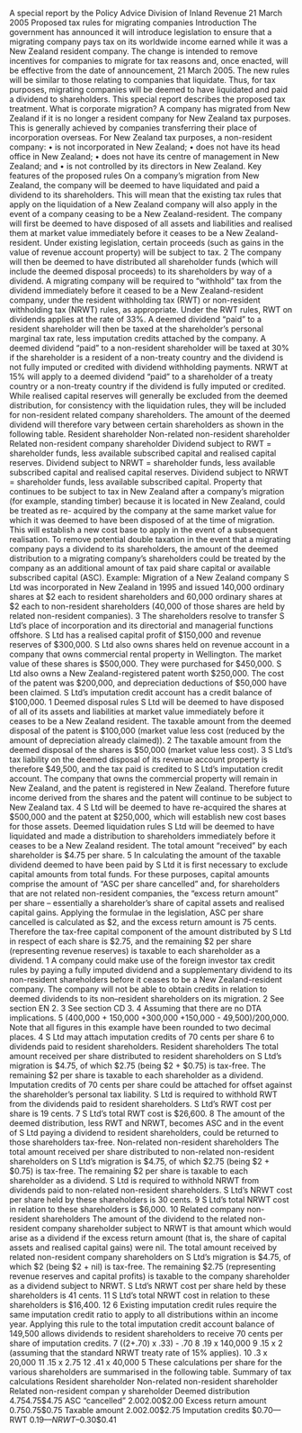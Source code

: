 A special report by the Policy Advice Division of Inland Revenue 21 March 2005 Proposed tax rules for migrating companies Introduction The government has announced it will introduce legislation to ensure that a migrating company pays tax on its worldwide income earned while it was a New Zealand resident company. The change is intended to remove incentives for companies to migrate for tax reasons and, once enacted, will be effective from the date of announcement, 21 March 2005. The new rules will be similar to those relating to companies that liquidate. Thus, for tax purposes, migrating companies will be deemed to have liquidated and paid a dividend to shareholders. This special report describes the proposed tax treatment. What is corporate migration? A company has migrated from New Zealand if it is no longer a resident company for New Zealand tax purposes. This is generally achieved by companies transferring their place of incorporation overseas. For New Zealand tax purposes, a non-resident company: • is not incorporated in New Zealand; • does not have its head office in New Zealand; • does not have its centre of management in New Zealand; and • is not controlled by its directors in New Zealand. Key features of the proposed rules On a company’s migration from New Zealand, the company will be deemed to have liquidated and paid a dividend to its shareholders. This will mean that the existing tax rules that apply on the liquidation of a New Zealand company will also apply in the event of a company ceasing to be a New Zealand-resident. The company will first be deemed to have disposed of all assets and liabilities and realised them at market value immediately before it ceases to be a New Zealand-resident. Under existing legislation, certain proceeds (such as gains in the value of revenue account property) will be subject to tax. 2 The company will then be deemed to have distributed all shareholder funds (which will include the deemed disposal proceeds) to its shareholders by way of a dividend. A migrating company will be required to “withhold” tax from the dividend immediately before it ceased to be a New Zealand-resident company, under the resident withholding tax (RWT) or non-resident withholding tax (NRWT) rules, as appropriate. Under the RWT rules, RWT on dividends applies at the rate of 33%. A deemed dividend “paid” to a resident shareholder will then be taxed at the shareholder’s personal marginal tax rate, less imputation credits attached by the company. A deemed dividend “paid” to a non-resident shareholder will be taxed at 30% if the shareholder is a resident of a non-treaty country and the dividend is not fully imputed or credited with dividend withholding payments. NRWT at 15% will apply to a deemed dividend “paid” to a shareholder of a treaty country or a non-treaty country if the dividend is fully imputed or credited. While realised capital reserves will generally be excluded from the deemed distribution, for consistency with the liquidation rules, they will be included for non-resident related company shareholders. The amount of the deemed dividend will therefore vary between certain shareholders as shown in the following table. Resident shareholder Non-related non-resident shareholder Related non-resident company shareholder Dividend subject to RWT = shareholder funds, less available subscribed capital and realised capital reserves. Dividend subject to NRWT = shareholder funds, less available subscribed capital and realised capital reserves. Dividend subject to NRWT = shareholder funds, less available subscribed capital. Property that continues to be subject to tax in New Zealand after a company’s migration (for example, standing timber) because it is located in New Zealand, could be treated as re- acquired by the company at the same market value for which it was deemed to have been disposed of at the time of migration. This will establish a new cost base to apply in the event of a subsequent realisation. To remove potential double taxation in the event that a migrating company pays a dividend to its shareholders, the amount of the deemed distribution to a migrating company’s shareholders could be treated by the company as an additional amount of tax paid share capital or available subscribed capital (ASC). Example: Migration of a New Zealand company S Ltd was incorporated in New Zealand in 1995 and issued 140,000 ordinary shares at $2 each to resident shareholders and 60,000 ordinary shares at $2 each to non-resident shareholders (40,000 of those shares are held by related non-resident companies). 3 The shareholders resolve to transfer S Ltd’s place of incorporation and its directorial and managerial functions offshore. S Ltd has a realised capital profit of $150,000 and revenue reserves of $300,000. S Ltd also owns shares held on revenue account in a company that owns commercial rental property in Wellington. The market value of these shares is $500,000. They were purchased for $450,000. S Ltd also owns a New Zealand-registered patent worth $250,000. The cost of the patent was $200,000, and depreciation deductions of $50,000 have been claimed. S Ltd’s imputation credit account has a credit balance of $100,000. 1 Deemed disposal rules S Ltd will be deemed to have disposed of all of its assets and liabilities at market value immediately before it ceases to be a New Zealand resident. The taxable amount from the deemed disposal of the patent is $100,000 (market value less cost (reduced by the amount of depreciation already claimed)). 2 The taxable amount from the deemed disposal of the shares is $50,000 (market value less cost). 3 S Ltd’s tax liability on the deemed disposal of its revenue account property is therefore $49,500, and the tax paid is credited to S Ltd’s imputation credit account. The company that owns the commercial property will remain in New Zealand, and the patent is registered in New Zealand. Therefore future income derived from the shares and the patent will continue to be subject to New Zealand tax. 4 S Ltd will be deemed to have re-acquired the shares at $500,000 and the patent at $250,000, which will establish new cost bases for those assets. Deemed liquidation rules S Ltd will be deemed to have liquidated and made a distribution to shareholders immediately before it ceases to be a New Zealand resident. The total amount “received” by each shareholder is $4.75 per share. 5 In calculating the amount of the taxable dividend deemed to have been paid by S Ltd it is first necessary to exclude capital amounts from total funds. For these purposes, capital amounts comprise the amount of “ASC per share cancelled” and, for shareholders that are not related non-resident companies, the “excess return amount” per share – essentially a shareholder’s share of capital assets and realised capital gains. Applying the formulae in the legislation, ASC per share cancelled is calculated as $2, and the excess return amount is 75 cents. Therefore the tax-free capital component of the amount distributed by S Ltd in respect of each share is $2.75, and the remaining $2 per share (representing revenue reserves) is taxable to each shareholder as a dividend. 1 A company could make use of the foreign investor tax credit rules by paying a fully imputed dividend and a supplementary dividend to its non-resident shareholders before it ceases to be a New Zealand-resident company. The company will not be able to obtain credits in relation to deemed dividends to its non–resident shareholders on its migration. 2 See section EN 2. 3 See section CD 3. 4 Assuming that there are no DTA implications. 5 (400,000 + 150,000 +300,000 +150,000 - 49,500)/200,000. Note that all figures in this example have been rounded to two decimal places. 4 S Ltd may attach imputation credits of 70 cents per share 6 to dividends paid to resident shareholders. Resident shareholders The total amount received per share distributed to resident shareholders on S Ltd’s migration is $4.75, of which $2.75 (being $2 + $0.75) is tax-free. The remaining $2 per share is taxable to each shareholder as a dividend. Imputation credits of 70 cents per share could be attached for offset against the shareholder’s personal tax liability. S Ltd is required to withhold RWT from the dividends paid to resident shareholders. S Ltd’s RWT cost per share is 19 cents. 7 S Ltd’s total RWT cost is $26,600. 8 The amount of the deemed distribution, less RWT and NRWT, becomes ASC and in the event of S Ltd paying a dividend to resident shareholders, could be returned to those shareholders tax-free. Non-related non-resident shareholders The total amount received per share distributed to non-related non-resident shareholders on S Ltd’s migration is $4.75, of which $2.75 (being $2 + $0.75) is tax-free. The remaining $2 per share is taxable to each shareholder as a dividend. S Ltd is required to withhold NRWT from dividends paid to non-related non-resident shareholders. S Ltd’s NRWT cost per share held by these shareholders is 30 cents. 9 S Ltd’s total NRWT cost in relation to these shareholders is $6,000. 10 Related company non-resident shareholders The amount of the dividend to the related non-resident company shareholder subject to NRWT is that amount which would arise as a dividend if the excess return amount (that is, the share of capital assets and realised capital gains) were nil. The total amount received by related non-resident company shareholders on S Ltd’s migration is $4.75, of which $2 (being $2 + nil) is tax-free. The remaining $2.75 (representing revenue reserves and capital profits) is taxable to the company shareholder as a dividend subject to NRWT. S Ltd’s NRWT cost per share held by these shareholders is 41 cents. 11 S Ltd’s total NRWT cost in relation to these shareholders is $16,400. 12 6 Existing imputation credit rules require the same imputation credit ratio to apply to all distributions within an income year. Applying this rule to the total imputation credit account balance of 149,500 allows dividends to resident shareholders to receive 70 cents per share of imputation credits. 7 ((2+.70) x .33) - .70 8 .19 x 140,000 9 .15 x 2 (assuming that the standard NRWT treaty rate of 15% applies). 10 .3 x 20,000 11 .15 x 2.75 12 .41 x 40,000 5 These calculations per share for the various shareholders are summarised in the following table. Summary of tax calculations Resident shareholder Non-related non-resident shareholder Related non-resident compan y shareholder Deemed distribution $4.75$4.75$4.75 ASC “cancelled” $2.00$2.00$2.00 Excess return amount $0.75$0.75$0.75 Taxable amount $2.00$2.00$2.75 Imputation credits $0.70–– RWT $0.19–– NRWT –$0.30$0.41